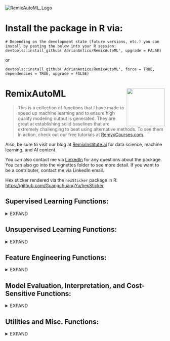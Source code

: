 ![RemixAutoML_Logo](https://user-images.githubusercontent.com/42076988/55656390-94dc4b00-57ab-11e9-9e3f-06b049b796d5.png)


# Install the package in R via:
```
# Depending on the development state (future versions, etc.) you can install by pasting the below into your R session:
devtools::install_github('AdrianAntico/RemixAutoML', upgrade = FALSE)
```
or
```
devtools::install_github('AdrianAntico/RemixAutoML', force = TRUE, dependencies = TRUE, upgrade = FALSE)
```

# RemixAutoML <img src="https://github.com/AdrianAntico/RemixAutoML/blob/master/RemixAutoML-hexSticker.png" align="right" width="120" />
> This is a collection of functions that I have made to speed up machine learning and to ensure high quality modeling output is generated. They are great at establishing solid baselines that are extremely challenging to beat using alternative methods. To see them in action, check out our free tutorials at <a href="http://www.remyxcourses.com/course?courseid=intro-to-remixautoml-in-r" target="_blank">RemyxCourses.com</a>.

Also, be sure to visit our blog at <a href="http://www.remixinstitute.com" target="_blank">RemixInstitute.ai</a> for data science, machine learning, and AI content.

You can also contact me via <a href="https://www.linkedin.com/in/adrian-antico/" target="_blank">LinkedIn</a> for any questions about the package. You can also go into the vignettes folder to see more detail. If you want to be a contributer, contact me via LinkedIn email.

Hex sticker rendered via the <code>hexSticker</code> package in R: https://github.com/GuangchuangYu/hexSticker

## Supervised Learning Functions: 
<details><summary>EXPAND</summary>
<p>

##### **AutoCatBoostRegression()**
AutoCatBoostRegression is an automated modeling function that runs a variety of steps. First, the function will run a random grid tune over N number of models and find which model is the best (a default model is always included in that set). Once the model is identified and built, several other outputs are generated: validation data with predictions, evaluation plot, evaluation boxplot, evaluation metrics, variable importance, partial dependence calibration plots, partial dependence calibration box plots, and column names used in model fitting. You can download the catboost package using devtools, via: devtools::install_github('catboost/catboost', subdir = 'catboost/R-package')
##### **AutoXGBoostRegression()**
AutoXGBoostRegression is an automated XGBoost modeling framework with grid-tuning and model evaluation that runs a variety of steps. First, the function will run a random grid tune over N number of models and find which model is the best (a default model is always included in that set). Once the model is identified and built, several other outputs are generated: validation data with predictions, evaluation plot, evaluation boxplot, evaluation metrics, variable importance, partial dependence calibration plots, partial dependence calibration box plots, and column names used in model fitting.

##### **AutoH2oGBMRegression()**
AutoH2oGBMRegression is an automated H2O modeling framework with grid-tuning and model evaluation that runs a variety of steps. First, the function will run a random grid tune over N number of models and find which model is the best (a default model is always included in that set). Once the model is identified and built, several other outputs are generated: validation data with predictions, evaluation plot, evaluation boxplot, evaluation metrics, variable importance, partial dependence calibration plots, partial dependence calibration box plots, and column names used in model fitting.

##### **AutoH2oDRFRegression()**
AutoH2oDRFRegression is an automated H2O modeling framework with grid-tuning and model evaluation that runs a variety of steps. First, the function will run a random grid tune over N number of models and find which model is the best (a default model is always included in that set). Once the model is identified and built, several other outputs are generated: validation data with predictions, evaluation plot, evaluation boxplot, evaluation metrics, variable importance, partial dependence calibration plots, partial dependence calibration box plots, and column names used in model fitting.

##### **AutoCatBoostClassifier()**
AutoCatBoostClassifier is an automated modeling function that runs a variety of steps. First, a stratified sampling (by the target variable) is done to create train and validation sets. Then, the function will run a random grid tune over N number of models and find which model is the best (a default model is always included in that set). Once the model is identified and built, several other outputs are generated: validation data with predictions, ROC plot, evaluation plot, evaluation metrics, variable importance, partial dependence calibration plots, partial dependence calibration box plots, and column names used in model fitting. You can download the catboost package using devtools, via: devtools::install_github('catboost/catboost', subdir = 'catboost/R-package')

##### **AutoXGBoostClassifier()**
AutoXGBoostClassifier is an automated XGBoost modeling framework with grid-tuning and model evaluation that runs a variety of steps. First, a stratified sampling (by the target variable) is done to create train and validation sets. Then, the function will run a random grid tune over N number of models and find which model is the best (a default model is always included in that set). Once the model is identified and built, several other outputs are generated: validation data with predictions, evaluation plot, evaluation boxplot, evaluation metrics, variable importance, partial dependence calibration plots, partial dependence calibration box plots, and column names used in model fitting.

##### **AutoH2oGBMClassifier()**
AutoH2oGBMClassifier is an automated H2O modeling framework with grid-tuning and model evaluation that runs a variety of steps. First, a stratified sampling (by the target variable) is done to create train and validation sets. Then, the function will run a random grid tune over N number of models and find which model is the best (a default model is always included in that set). Once the model is identified and built, several other outputs are generated: validation data with predictions, evaluation plot, evaluation metrics, variable importance, partial dependence calibration plots, and column names used in model fitting.

##### **AutoH2oDRFClassifier()**
AutoH2oDRFClassifier is an automated H2O modeling framework with grid-tuning and model evaluation that runs a variety of steps. First, a stratified sampling (by the target variable) is done to create train and validation sets. Then, the function will run a random grid tune over N number of models and find which model is the best (a default model is always included in that set). Once the model is identified and built, several other outputs are generated: validation data with predictions, evaluation plot, evaluation metrics, variable importance, partial dependence calibration plots, and column names used in model fitting.

##### **AutoCatBoostMultiClass()**
AutoCatBoostMultiClass is an automated modeling function that runs a variety of steps. First, a stratified sampling (by the target variable) is done to create train and validation sets. Then, the function will run a random grid tune over N number of models and find which model is the best (a default model is always included in that set). Once the model is identified and built, several other outputs are generated: validation data with predictions, evaluation metrics, variable importance, and column names used in model fitting. You can download the catboost package using devtools, via: devtools::install_github('catboost/catboost', subdir = 'catboost/R-package').

##### **AutoXGBoostMultiClass()**
AutoXGBoostMultiClass is an automated XGBoost modeling framework with grid-tuning and model evaluation that runs a variety of steps. First, a stratified sampling (by the target variable) is done to create train and validation sets. Then, the function will run a random grid tune over N number of models and find which model is the best (a default model is always included in that set). Once the model is identified and built, several other outputs are generated: validation data with predictions, evaluation metrics, variable importance, and column names used in model fitting.

##### **AutoH2oGBMMultiClass()**
AutoH2oGBMMultiClass is an automated H2O modeling framework with grid-tuning and model evaluation that runs a variety of steps. First, a stratified sampling (by the target variable) is done to create train and validation sets. Then, the function will run a random grid tune over N number of models and find which model is the best (a default model is always included in that set). Once the model is identified and built, several other outputs are generated: validation data with predictions, evaluation metrics, confusion matrix, and variable importance.

##### **AutoH2oDRFMultiClass()**
AutoH2oDRFMultiClass is an automated H2O modeling framework with grid-tuning and model evaluation that runs a variety of steps. First, a stratified sampling (by the target variable) is done to create train and validation sets. Then, the function will run a random grid tune over N number of models and find which model is the best (a default model is always included in that set). Once the model is identified and built, several other outputs are generated: validation data with predictions, evaluation metrics, confusion matrix, and variable importance.

##### **AutoH2OModeler()**
Automated machine learning. Automatically build any number of models along with generating partial dependence calibration plots, model evaluation calibration plots, grid tuning, and file storage for easy production implementation. Handles regression, quantile regression, time until event, and classification models (binary and multinomial) using numeric and factor variables without the need for monotonic transformations nor one-hot-encoding.
* Models include:
  * RandomForest (DRF)
  * GBM
  * Deeplearning
  * XGBoost (for Linux)
  * LightGBM (for Linux)
  * AutoML - medium debth grid tuning for Deeplearning, XGBoost (if available), DRF, GBM, GLM, and StackedEnsembles
  
##### **AutoH2OScoring()**
Scoring models that were built with the AutoH2OModeler, AutoKMeans, and AutoWord2VecModeler functions. Scores models either via mojo or the standard method by loading models into the H2O environment and scoring them. You can choose which output you wish to keep as well. 

##### **AutoTS()** <img src="https://github.com/AdrianAntico/RemixAutoML/blob/master/AutoTS.png" align="right" width="300" />

Automated time series modeling function. Automatically finds the most accurate time series model from the list of models below (using optimized Box-Cox transformations and tests both user-supplied time series frequency and model-based time series frequency). The best model is chosen by looking at the lowest out-of-sample error, and the output from <code>AutoTS()</code> includes forecasts, model evaluation metrics, and metadata on the competing models.

* Automated Time Series Models include:
  * DSHW: Double Seasonal Holt-Winters
  * ARFIMA: Auto Regressive Fractional Integrated Moving Average
  * ARIMA: Stepwise Auto Regressive Integrated Moving Average with specified max lags, seasonal lags, moving averages, and seasonal moving averages
  * ETS: Additive and Multiplicative Exponential Smoothing and Holt-Winters
  * NNetar: Auto Regressive Neural Network models automatically compares models with 1 lag or 1 seasonal lag compared to models with up to N lags and N seasonal lags
  * TBATS: Exponential smoothing state space model with Box-Cox transformation, ARMA errors, Trend and Seasonal components
  * TSLM: Time Series Linear Model - builds a linear model with trend and season components extracted from the data
 
##### **AutoNLS()**
Automated nonlinear regression modeling. Automatically finds the best model fit from the suite of models below and merges predictions to source data file. Great for forecasting growth over time or estimating single variable nonlinear functions.
* Models included:
  * Asymptotic
  * Asymptotic through origin
  * Asymptotic with offset
  * Bi-exponential
  * Four parameter logistic
  * Three parameter logistic
  * Gompertz
  * Michal Menton
  * Weibull
  * Polynomial regression or monotonic regression

##### **AutoRecommender()**
Automated collaborative filtering modeling where each model competes against each other
  * RandomItems
  * PopularItems
  * UserBasedCF  
  * ItemBasedCF
  * AssociationRules
  
##### **AutoRecommenderScoring()**
Automatically score a recommender model from AutoRecommender
</p>
</details>

## Unsupervised Learning Functions: 
<details><summary>EXPAND</summary>
<p>

##### **GenTSAnomVars()**
Generate time series anomaly variables. (Cross with Feature Engineering) Create indicator variables (high, low) along with cumulative anomaly rates (high, low) based on control limits methodology over a max of two grouping variables and a date variable (effectively a rolling GLM).

##### **ResidualOutliers()**
Residual outliers from time series modeling. (Cross with Feature Engineering) Utilize tsoutliers to indicate outliers within a time series data set

##### **AutoKMeans()** 
Generalized low rank model followed by KMeans. (Possible cross with Feature Engineering) Generate a column with a cluster identifier based on a grid tuned (optional) generalized low rank model and a grid tuned (optimal) K-Optimal searching K-Means algorithm
</p>
</details>

## Feature Engineering Functions: 
<details><summary>EXPAND</summary>
<p>

##### **FAST_GDL_Feature_Engineering()**
Fast generalized distributed lag feature engineering. Rapidly generate time between events, autoregressive, moving average / standard deviation / min / max / quantile 85 / quantile 95 for when you want to generate these features only for predicting events at the latest time interval of the data set. 100% data.table except for rolling statistics.

##### **GDL_Feature_Engineering()**
Generate a wider set of features (similar in structure to FAST_GDL) using any aggregation statistic for the rolling stats. 100% data.table except for rolling statistics.

##### **Scoring_GDL_Feature_Engineering()**
Generate the model features from FAST_GDL or GDL for scoring purposes when the scoring data is for forward looking predictions (not historical, which can be obtained from FAST_GDL or GDL). 100% data.table.

##### **DT_GDL_Feature_Engineering()**
Lags + Moving Averages, 100% data.table

##### **AutoWord2VecModeler()**
Generate a specified number of vectors for each column of text data in your data set and save the models for re-creating them later in the scoring process.

##### **ModelDataPrep()**
Rapidly convert "inf" values to NA, convert character columns to factor columns, and impute with specified values for factor and numeric columns (factors are necessary (no characters values) for H20).

##### **DummifyDT()** 
Rapidly dichotomize a list of columns in a data table (N+1 columns for N levels using one hot encoding or N columns for N levels otherwise)
</p>
</details>


## Model Evaluation, Interpretation, and Cost-Sensitive Functions: 
<details><summary>EXPAND</summary>
<p>

##### **ParDepCalPlots()**
Great for features effects estimation and reliability of model in predicting those effects. Build a partial dependence calibration plot on train, test, or all data

##### **EvalPlot()**
Great for assessing accuracy across range of predicted values. Build a calibration plot on test data

##### **threshOptim()**
Great for situations with asymmetric costs across the confusion matrix. Generate a cost-sensitive optimized threshold for classification models

##### **RedYellowGreen()**
Computes optimal thresholds for binary classification models when "don't classify" is an option
</p>
</details>


## Utilities and Misc. Functions:
<details><summary>EXPAND</summary>
<p>
 
 ##### **AutoWordFreq()** 
creates a word frequency data.table and a word cloud

##### **AutoH2OTextPrepScoring()** 
Prepares your data for scoring based on models built with Word2VecModel

##### **AutoRecomDataCreate()** 
Turns your transactional data into a binary ratings matrix

##### **ProblematicFeatures()**
Identify columns that have either little to no variance, extremely high cardinality, too many NA's, too many zeros, or too high of a skew

##### **ProblematicRecords()**
Identify records identified as outliers via Isolation Forests from H2O

##### **RemixTheme()** 
Fonts, colors, style for plots.

##### **ChartTheme()** 
Fonts, colors, style for plots.

##### **multiplot()** 
Useful for displaying multiple plots in a single pane.

##### **tokenizeH2O()** 
Tokenize and H2O string column.

##### **percRank()** 
Inner function for calibration plots and partial dependence plots. Computes PercentRank.

##### **SimpleCap()** 
Apply proper case to text.

##### **PrintObjectsSize()** 
print out objects and their sizes that are in the envrionment

##### **tempDatesFun()** 
Special case for character conversion to date when importing from Excel.
</p>
</details>

